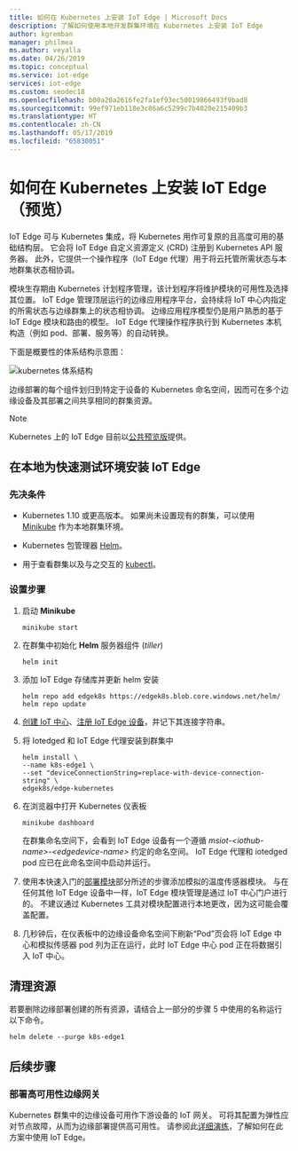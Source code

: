 ```yaml
---
title: 如何在 Kubernetes 上安装 IoT Edge | Microsoft Docs
description: 了解如何使用本地开发群集环境在 Kubernetes 上安装 IoT Edge
author: kgremban
manager: philmea
ms.author: veyalla
ms.date: 04/26/2019
ms.topic: conceptual
ms.service: iot-edge
services: iot-edge
ms.custom: seodec18
ms.openlocfilehash: b00a20a2616fe2fa1ef93ec50019866493f9bad8
ms.sourcegitcommit: 99ef971eb118e3c86a6c5299c7b4020e215409b3
ms.translationtype: HT
ms.contentlocale: zh-CN
ms.lasthandoff: 05/17/2019
ms.locfileid: "65830051"
---
```

# <a name="how-to-install-iot-edge-on-kubernetes-preview"></a>如何在 Kubernetes 上安装 IoT Edge（预览）

IoT Edge 可与 Kubernetes 集成，将 Kubernetes 用作可复原的且高度可用的基础结构层。 它会将 IoT Edge 自定义资源定义 (CRD) 注册到 Kubernetes API 服务器。 此外，它提供一个操作程序（IoT Edge 代理）用于将云托管所需状态与本地群集状态相协调。 

模块生存期由 Kubernetes 计划程序管理，该计划程序将维护模块的可用性及选择其位置。 IoT Edge 管理顶层运行的边缘应用程序平台，会持续将 IoT 中心内指定的所需状态与边缘群集上的状态相协调。 边缘应用程序模型仍是用户熟悉的基于 IoT Edge 模块和路由的模型。 IoT Edge 代理操作程序执行到 Kubernetes 本机构造（例如 pod、部署、服务等）的自动转换。

下面是概要性的体系结构示意图：

![kubernetes 体系结构](./media/how-to-install-iot-edge-kubernetes/k8s-arch.png)

边缘部署的每个组件划归到特定于设备的 Kubernetes 命名空间，因而可在多个边缘设备及其部署之间共享相同的群集资源。

>[!NOTE]
>Kubernetes 上的 IoT Edge 目前以[公共预览版](https://azure.microsoft.com/support/legal/preview-supplemental-terms/)提供。

## <a name="install-locally-for-a-quick-test-environment"></a>在本地为快速测试环境安装 IoT Edge

### <a name="prerequisites"></a>先决条件

* Kubernetes 1.10 或更高版本。 如果尚未设置现有的群集，可以使用 [Minikube](https://kubernetes.io/docs/setup/minikube/) 作为本地群集环境。 

* Kubernetes 包管理器 [Helm](https://helm.sh/docs/using_helm/#quickstart-guide)。

* 用于查看群集以及与之交互的 [kubectl](https://kubernetes.io/docs/tasks/tools/install-kubectl/)。

### <a name="setup-steps"></a>设置步骤

1. 启动 **Minikube**

    ``` shell
    minikube start
    ```

1. 在群集中初始化 **Helm** 服务器组件 (*tiller*)

    ``` shell
    helm init
    ```

1. 添加 IoT Edge 存储库并更新 helm 安装

    ``` shell
    helm repo add edgek8s https://edgek8s.blob.core.windows.net/helm/
    helm repo update
    ```

1. [创建 IoT 中心](../iot-hub/iot-hub-create-through-portal.md)、[注册 IoT Edge 设备](how-to-register-device-portal.md)，并记下其连接字符串。

1. 将 Iotedged 和 IoT Edge 代理安装到群集中

    ```shell
    helm install \
    --name k8s-edge1 \
    --set "deviceConnectionString=replace-with-device-connection-string" \
    edgek8s/edge-kubernetes
    ```
1. 在浏览器中打开 Kubernetes 仪表板

    ```shell
    minikube dashboard
    ```

    在群集命名空间下，会看到 IoT Edge 设备有一个遵循 *msiot-\<iothub-name>-\<edgedevice-name>* 约定的命名空间。 IoT Edge 代理和 iotedged pod 应已在此命名空间中启动并运行。

1. 使用本快速入门的[部署模块](quickstart-linux.md#deploy-a-module)部分所述的步骤添加模拟的温度传感器模块。 与在任何其他 IoT Edge 设备中一样，IoT Edge 模块管理是通过 IoT 中心门户进行的。 不建议通过 Kubernetes 工具对模块配置进行本地更改，因为这可能会覆盖配置。

1. 几秒钟后，在仪表板中的边缘设备命名空间下刷新“Pod”页会将 IoT Edge 中心和模拟传感器 pod 列为正在运行，此时 IoT Edge 中心 pod 正在将数据引入 IoT 中心。

## <a name="clean-up-resources"></a>清理资源

若要删除边缘部署创建的所有资源，请结合上一部分的步骤 5 中使用的名称运行以下命令。

``` shell
helm delete --purge k8s-edge1
```

## <a name="next-steps"></a>后续步骤

### <a name="deploy-as-a-highly-available-edge-gateway"></a>部署高可用性边缘网关 

Kubernetes 群集中的边缘设备可用作下游设备的 IoT 网关。 可将其配置为弹性应对节点故障，从而为边缘部署提供高可用性。 请参阅此[详细演练](https://github.com/Azure-Samples/iotedge-gateway-on-kubernetes)，了解如何在此方案中使用 IoT Edge。
